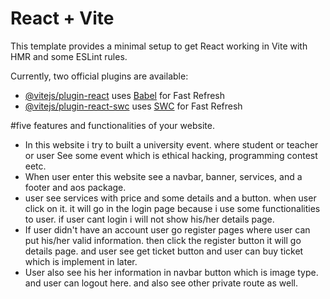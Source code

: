 # React + Vite

This template provides a minimal setup to get React working in Vite with HMR and some ESLint rules.

Currently, two official plugins are available:

- [@vitejs/plugin-react](https://github.com/vitejs/vite-plugin-react/blob/main/packages/plugin-react/README.md) uses [Babel](https://babeljs.io/) for Fast Refresh
- [@vitejs/plugin-react-swc](https://github.com/vitejs/vite-plugin-react-swc) uses [SWC](https://swc.rs/) for Fast Refresh



#five features and functionalities of your website.

- In this website i try to built a university event. where student or teacher or user See some event which is ethical hacking, programming contest eetc.
- When user enter this website see a navbar, banner, services, and a footer and aos package.
- user see services with price and some details and a button. when user click on it. it will go in the login page because i use some functionalities to user. if user cant login i will not show his/her details page.
- If user didn't have an account user go register pages where user can put his/her valid information. then click the register button it will go details page. and user see get ticket button and user can buy ticket which is implement in later.
- User also see his her information in navbar button which is image type. and user can logout here. and also see other private route as well.